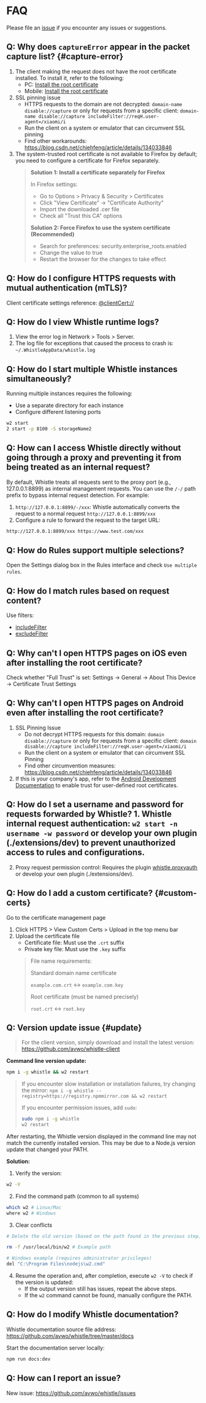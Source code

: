# FAQ

Please file an [issue](https://github.com/avwo/whistle/issues/new) if you encounter any issues or suggestions.

## Q: Why does `captureError` appear in the packet capture list? {#capture-error}
1. The client making the request does not have the root certificate installed. To install it, refer to the following:
   - PC: [Install the root certificate](./)
   - Mobile: [Install the root certificate](./mobile)
2. SSL pinning issue
   - HTTPS requests to the domain are not decrypted: `domain-name disable://capture` or only for requests from a specific client: `domain-name disable://capture includeFilter://reqH.user-agent=/xiaomi/i`
   - Run the client on a system or emulator that can circumvent SSL pinning
   - Find other workarounds: https://blog.csdn.net/chiehfeng/article/details/134033846
3. The system-trusted root certificate is not available to Firefox by default; you need to configure a certificate for Firefox separately.
    > **Solution 1: Install a certificate separately for Firefox**
    >
    > In Firefox settings:
    > - Go to Options > Privacy & Security > Certificates
    > - Click "View Certificate" → "Certificate Authority"
    > - Import the downloaded .cer file
    > - Check all "Trust this CA" options
    >
    > **Solution 2: Force Firefox to use the system certificate (Recommended)**
    >
    > - Search for preferences: security.enterprise_roots.enabled
    > - Change the value to true
    > - Restart the browser for the changes to take effect

## Q: How do I configure HTTPS requests with mutual authentication (mTLS)?

Client certificate settings reference: [@clientCert://](./rules/@)

## Q: How do I view Whistle runtime logs?
1. View the error log in Network > Tools > Server.
2. The log file for exceptions that caused the process to crash is: `~/.WhistleAppData/whistle.log`

## Q: How do I start multiple Whistle instances simultaneously?
Running multiple instances requires the following:
- Use a separate directory for each instance
- Configure different listening ports
``` sh
w2 start
2 start -p 8100 -S storageName2
```

## Q: How can I access Whistle directly without going through a proxy and preventing it from being treated as an internal request?
By default, Whistle treats all requests sent to the proxy port (e.g., 127.0.0.1:8899) as internal management requests. You can use the `/-/` path prefix to bypass internal request detection. For example:
1. `http://127.0.0.1:8899/-/xxx`: Whistle automatically converts the request to a normal request `http://127.0.0.1:8899/xxx`
2. Configure a rule to forward the request to the target URL:

``` txt
http://127.0.0.1:8899/xxx https://www.test.com/xxx
```

## Q: How do Rules support multiple selections?

Open the Settings dialog box in the Rules interface and check `Use multiple rules`.

## Q: How do I match rules based on request content?

Use filters:
- [includeFilter](./rules/includeFilter)
- [excludeFilter](./rules/excludeFilter)

## Q: Why can't I open HTTPS pages on iOS even after installing the root certificate?

Check whether "Full Trust" is set: Settings → General → About This Device → Certificate Trust Settings

## Q: Why can't I open HTTPS pages on Android even after installing the root certificate?
1. SSL Pinning Issue
   - Do not decrypt HTTPS requests for this domain: `domain disable://capture` or only for requests from a specific client: `domain disable://capture includeFilter://reqH.user-agent=/xiaomi/i`
   - Run the client on a system or emulator that can circumvent SSL Pinning
   - Find other circumvention measures: https://blog.csdn.net/chiehfeng/article/details/134033846
2. If this is your company's app, refer to the [Android Development Documentation](https://developer.android.com/training/articles/security-config#base-config) to enable trust for user-defined root certificates.

## Q: How do I set a username and password for requests forwarded by Whistle? 1. Whistle internal request authentication: `w2 start -n username -w password` or develop your own plugin (./extensions/dev) to prevent unauthorized access to rules and configurations.
2. Proxy request permission control: Requires the plugin [whistle.proxyauth](https://github.com/whistle-plugins/whistle.proxyauth) or develop your own plugin (./extensions/dev).

## Q: How do I add a custom certificate? {#custom-certs}

Go to the certificate management page
1. Click HTTPS > View Custom Certs > Upload in the top menu bar
2. Upload the certificate file
   - Certificate file: Must use the `.crt` suffix
   - Private key file: Must use the `.key` suffix
   > File name requirements:
   >
   > Standard domain name certificate
   >
   > `example.com.crt` ↔ `example.com.key`
   >
   > Root certificate (must be named precisely)
   >
   > `root.crt` ↔ `root.key`

## Q: Version update issue {#update}
> For the client version, simply download and install the latest version: https://github.com/avwo/whistle-client

**Command line version update:**
``` sh
npm i -g whistle && w2 restart
```
> If you encounter slow installation or installation failures, try changing the mirror: `npm i -g whistle --registry=https://registry.npmmirror.com && w2 restart`
>
> If you encounter permission issues, add `sudo`:
>
> ``` sh
> sudo npm i -g whistle
> w2 restart
> ```

After restarting, the Whistle version displayed in the command line may not match the currently installed version. This may be due to a Node.js version update that changed your PATH.

**Solution:**
1. Verify the version:
  ``` sh
  w2 -V
  ```
2. Find the command path (common to all systems)
  ``` sh
  which w2 # Linux/Mac
  where w2 # Windows
  ```
3. Clear conflicts
  ``` sh
  # Delete the old version (based on the path found in the previous step)

  rm -f /usr/local/bin/w2 # Example path

  # Windows example (requires administrator privileges)
  del "C:\Program Files\nodejs\w2.cmd"
  ```
4. Resume the operation and, after completion, execute `w2 -V` to check if the version is updated:
   - If the output version still has issues, repeat the above steps.
   - If the `w2` command cannot be found, manually configure the PATH.

## Q: How do I modify Whistle documentation?

Whistle documentation source file address: https://github.com/avwo/whistle/tree/master/docs

Start the documentation server locally:
``` sh
npm run docs:dev
```
## Q: How can I report an issue?

New issue: https://github.com/avwo/whistle/issues

